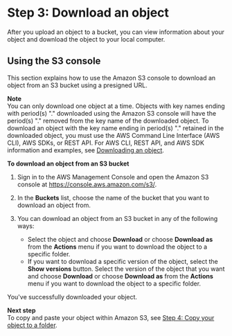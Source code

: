 # Step 3: Download an object<a name="accessing-an-object"></a>

After you upload an object to a bucket, you can view information about your object and download the object to your local computer\.

## Using the S3 console<a name="download-objects-console"></a>

This section explains how to use the Amazon S3 console to download an object from an S3 bucket using a presigned URL\.

**Note**  
You can only download one object at a time\.
Objects with key names ending with period\(s\) "\." downloaded using the Amazon S3 console will have the period\(s\) "\." removed from the key name of the downloaded object\. To download an object with the key name ending in period\(s\) "\." retained in the downloaded object, you must use the AWS Command Line Interface \(AWS CLI\), AWS SDKs, or REST API\. For AWS CLI, REST API, and AWS SDK information and examples, see [Downloading an object](https://docs.aws.amazon.com/AmazonS3/latest/userguide/download-objects.html)\.

**To download an object from an S3 bucket**

1. Sign in to the AWS Management Console and open the Amazon S3 console at [https://console\.aws\.amazon\.com/s3/](https://console.aws.amazon.com/s3/)\.

1. In the **Buckets** list, choose the name of the bucket that you want to download an object from\.

    

1. You can download an object from an S3 bucket in any of the following ways:
   + Select the object and choose **Download** or choose **Download as** from the **Actions** menu if you want to download the object to a specific folder\.
   + If you want to download a specific version of the object, select the **Show versions** button\. Select the version of the object that you want and choose **Download** or choose **Download as** from the **Actions** menu if you want to download the object to a specific folder\.

You've successfully downloaded your object\.

**Next step**  
To copy and paste your object within Amazon S3, see [Step 4: Copy your object to a folder](copying-an-object.md)\.